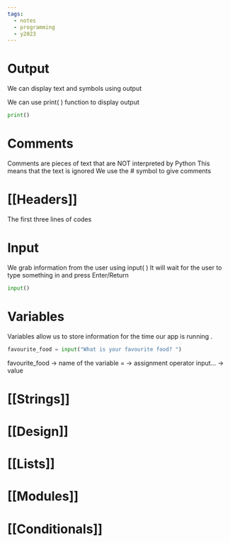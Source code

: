 ```yaml
---
tags:
  - notes
  - programming
  - y2023
---
```

# Output
We can display text and symbols using output

We can use print( ) function to display output

```python
print()
```

# Comments
Comments are pieces of text that are NOT interpreted by Python 
This means that the text is ignored
We use the # symbol to give comments 

# [[Headers]]

The first three lines of codes

# Input
We grab information from the user using input( )
It will wait for the user to type something in and press Enter/Return

```python
input()
```

# Variables 
Variables allow us to store information for the time our app is running .

```python
favourite_food = input("What is your favourite food? ")
```

favourite_food -> name of the variable
= -> assignment operator
input... -> value

# [[Strings]]

# [[Design]]

# [[Lists]]

# [[Modules]]

# [[Conditionals]]

